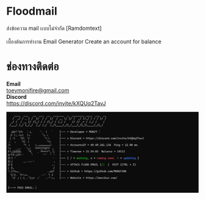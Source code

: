 # Floodmail

ส่งข้อความ mail เเบบไม่จำกัด [Ramdomtext] 
<br>
<br>
 เบื้องต้นการทำงาน Email Generator Create an account for balance

# ช่องทางติดต่อ

**Email**<br>toeymonifire@gmail.com 
<br>
**Discord**<br>https://discord.com/invite/kXQUq2TavJ

![Description of the image](image.png)
